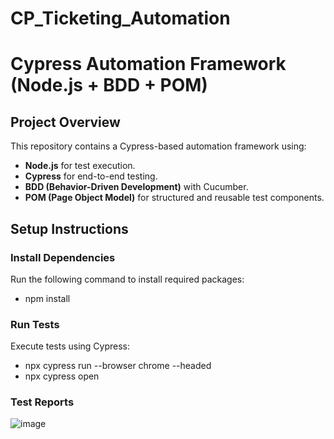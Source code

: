 # CP_Ticketing_Automation

# Cypress Automation Framework (Node.js + BDD + POM)

## Project Overview
This repository contains a Cypress-based automation framework using:
- **Node.js** for test execution.
- **Cypress** for end-to-end testing.
- **BDD (Behavior-Driven Development)** with Cucumber.
- **POM (Page Object Model)** for structured and reusable test components.

## Setup Instructions
###  Install Dependencies
Run the following command to install required packages:
- npm install

###  Run Tests
Execute tests using Cypress:
- npx cypress run --browser chrome --headed
- npx cypress open

###  Test Reports
![image](https://github.com/user-attachments/assets/dd2f15e0-7fe6-4e96-993e-6033f31d3e1e)


